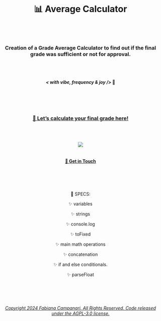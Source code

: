 <br>

# <p align="center"> 📊 Average Calculator </p>
<br><br>

### <p align="center"> Creation of a Grade Average Calculator to find out if the final grade was sufficient or not for approval.
<br><br>

#### <p align="center"> ***< with vibe, frequency & joy />*** 🪬</p> 
 
#

<br><br>

 ### <p align="center"> [ 🚀 Let’s calculate your final grade here! ]( https://fabianacampanari.github.io/Average-Calculator/)
 
<br><br>


<p align="center">
  <img src="https://user-images.githubusercontent.com/113218619/231811820-55a8d649-6c87-48fe-952b-696afcea4efe.png" /><br>
 
 <br>


 #### <p align="center"> [💭  Get in Touch](https://share.hsforms.com/1ZACnVoYSTLC-NOoHcg22cgq9urk)
 
 #

<br><br>
<p align="center"> 📌 SPECS: </p>

<p align="center"> ✨ variables

<p align="center"> ✨ strings </p>

<p align="center"> ✨ console.log </p>

<p align="center"> ✨ toFixed </p>

<p align="center"> ✨ main math operations </p>

<p align="center"> ✨ concatenation  </p>

<p align="center"> ✨ if and else conditionals.  </p>

<p align="center"> ✨ parseFloat  </p>
<br><br>

#

###### <p align="center"> [Copyright 2024 Fabiana Campanari. All Rights Reserved. Code released under the  AGPL-3.0 license.](https://github.com/FabianaCampanari/Average-Calculator/blob/1134ac5183f38bffe2d17e63b9d805f57bd4eeb1/LICENSE)
 





 
 



